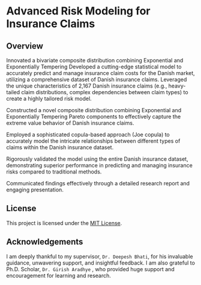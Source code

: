 # Advanced Risk Modeling for Insurance Claims



## Overview
Innovated a bivariate composite distribution combining Exponential and Exponentially Tempering Developed a
cutting-edge statistical model to accurately predict and manage insurance claim costs for the Danish market, utilizing a
comprehensive dataset of Danish insurance claims.
Leveraged the unique characteristics of 2,167 Danish insurance claims (e.g., heavy-tailed claim
distributions, complex dependencies between claim types) to create a highly tailored risk model.

Constructed a novel composite distribution combining Exponential and Exponentially Tempering
Pareto components to effectively capture the extreme value behavior of Danish insurance claims.

Employed a sophisticated copula-based approach (Joe copula) to accurately model the intricate
relationships between different types of claims within the Danish insurance dataset.

Rigorously validated the model using the entire Danish insurance dataset, demonstrating superior
performance in predicting and managing insurance risks compared to traditional methods.

Communicated findings effectively through a detailed research report and engaging presentation.

## License

This project is licensed under the [MIT License](LICENSE).

## Acknowledgements

I am deeply thankful to my supervisor, `Dr. Deepesh Bhati`, for his
invaluable guidance, unwavering support, and insightful feedback. 
I am also grateful to Ph.D. Scholar, `Dr. Girish Aradhye` , who provided huge support and
encouragement for learning and research.
